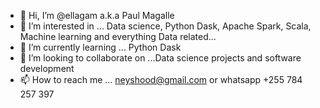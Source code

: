 - 👋 Hi, I’m @ellagam a.k.a Paul Magalle
- 👀 I’m interested in ... Data science, Python Dask, Apache Spark, Scala, Machine learning and everything Data related...
- 🌱 I’m currently learning ... Python Dask
- 💞️ I’m looking to collaborate on ...Data science projects and software development
- 📫 How to reach me ... neyshood@gmail.com or whatsapp +255 784 257 397

<!---
ellagam/ellagam is a ✨ special ✨ repository because its `README.md` (this file) appears on your GitHub profile.
You can click the Preview link to take a look at your changes.
--->

